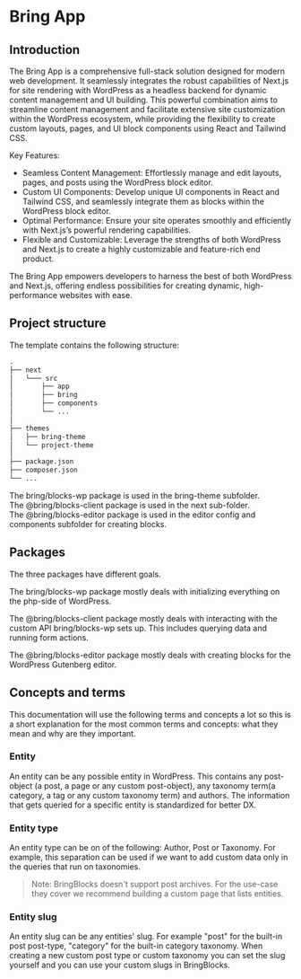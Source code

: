 # Bring App

## Introduction

The Bring App is a comprehensive full-stack solution designed for modern web development. It seamlessly integrates the robust capabilities of Next.js for site rendering with WordPress as a headless backend for dynamic content management and UI building. This powerful combination aims to streamline content management and facilitate extensive site customization within the WordPress ecosystem, while providing the flexibility to create custom layouts, pages, and UI block components using React and Tailwind CSS.

Key Features:

-   Seamless Content Management: Effortlessly manage and edit layouts, pages, and posts using the WordPress block editor.
-   Custom UI Components: Develop unique UI components in React and Tailwind CSS, and seamlessly integrate them as blocks within the WordPress block editor.
-   Optimal Performance: Ensure your site operates smoothly and efficiently with Next.js’s powerful rendering capabilities.
-   Flexible and Customizable: Leverage the strengths of both WordPress and Next.js to create a highly customizable and feature-rich end product.

The Bring App empowers developers to harness the best of both WordPress and Next.js, offering endless possibilities for creating dynamic, high-performance websites with ease.

## Project structure

The template contains the following structure:

```txt
.
├── next
│   └─── src
│       ├── app
│       ├── bring
│       ├── components
│       └── ...
│
├── themes
│   ├── bring-theme
│   └── project-theme
│
├── package.json
├── composer.json
└── ...
```

The bring/blocks-wp package is used in the bring-theme subfolder.  
The @bring/blocks-client package is used in the next sub-folder.  
The @bring/blocks-editor package is used in the editor config and components subfolder for creating blocks.

## Packages

The three packages have different goals.

The bring/blocks-wp package mostly deals with initializing everything on the php-side of WordPress.

The @bring/blocks-client package mostly deals with interacting with the custom API bring/blocks-wp sets up. This includes querying data and running form actions.

The @bring/blocks-editor package mostly deals with creating blocks for the WordPress Gutenberg editor.

## Concepts and terms

This documentation will use the following terms and concepts a lot so this is a short explanation for the most common terms and concepts: what they mean and why are they important.

### Entity

An entity can be any possible entity in WordPress. This contains any post-object (a post, a page or any custom post-object), any taxonomy term(a category, a tag or any custom taxonomy term) and authors. The information that gets queried for a specific entity is standardized for better DX.

### Entity type

An entity type can be on of the following: Author, Post or Taxonomy. For example, this separation can be used if we want to add custom data only in the queries that run on taxonomies.

> Note: BringBlocks doesn't support post archives. For the use-case they cover we recommend building a custom page that lists entities.

### Entity slug

An entity slug can be any entities' slug. For example "post" for the built-in post post-type, "category" for the built-in category taxonomy. When creating a new custom post type or custom taxonomy you can set the slug yourself and you can use your custom slugs in BringBlocks.
